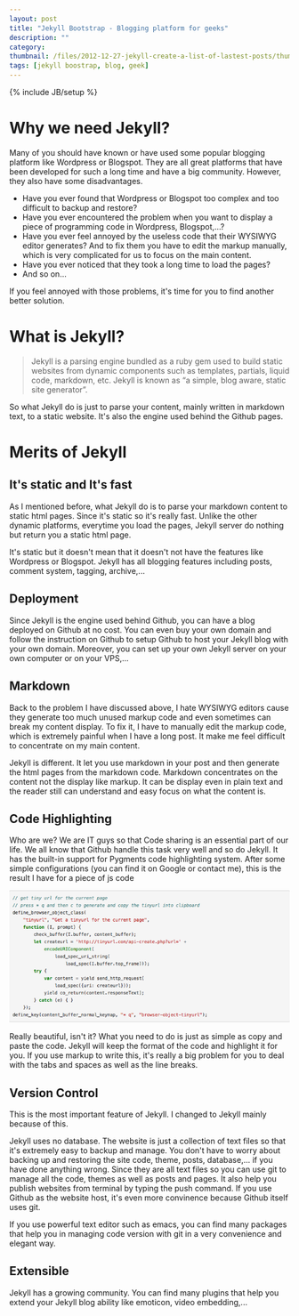```yaml
---
layout: post
title: "Jekyll Bootstrap - Blogging platform for geeks"
description: ""
category: 
thumbnail: /files/2012-12-27-jekyll-create-a-list-of-lastest-posts/thumbnail.png
tags: [jekyll boostrap, blog, geek]
---
```

{% include JB/setup %}

# Why we need Jekyll?

Many of you should have known or have used some popular blogging platform like
Wordpress or Blogspot. They are all great platforms that have been developed for
such a long time and have a big community. However, they also have some
disadvantages.

* Have you ever found that Wordpress or Blogspot too complex and too difficult to
backup and restore?  
* Have you ever encountered the problem when you want to display a piece of
programming code in Wordpress, Blogspot,...?  
* Have you ever feel annoyed by the useless code that their WYSIWYG editor
generates? And to fix them you have to edit the markup manually, which is very
complicated for us to focus on the main content.
* Have you ever noticed that they took a long time to load the pages?
* And so on...

If you feel annoyed with those problems, it's time for you to find another
better solution.

# What is Jekyll?

> Jekyll is a parsing engine bundled as a ruby gem used to build static websites
> from dynamic components such as templates, partials, liquid code, markdown,
> etc. Jekyll is known as “a simple, blog aware, static site generator”.
  
So what Jekyll do is just to parse your content, mainly written in markdown
text, to a static website. It's also the engine used behind the Github pages.

# Merits of Jekyll

## It's static and It's fast

As I mentioned before, what Jekyll do is to parse your markdown content to
static html pages. Since it's static so it's really fast. Unlike the other
dynamic platforms, everytime you load the pages, Jekyll server do nothing but
return you a static html page.  

It's static but it doesn't mean that it doesn't not have the features like
Wordpress or Blogspot. Jekyll has all blogging features including posts, comment
system, tagging, archive,...

## Deployment

Since Jekyll is the engine used behind Github, you can have a blog deployed on
Github at no cost. You can even buy your own domain and follow the instruction
on Github to setup Github to host your Jekyll blog with your own domain.
Moreover, you can set up your own Jekyll server on your own computer or on your
VPS,... 

## Markdown

Back to the problem I have discussed above, I hate WYSIWYG editors cause they
generate too much unused markup code and even sometimes can break my content
display. To fix it, I have to manually edit the markup code, which is extremely
painful when I have a long post. It make me feel difficult to concentrate on my
main content.  

Jekyll is different. It let you use markdown in your post and then generate the
html pages from the markdown code. Markdown concentrates on the content not the
display like markup. It can be display even in plain text and the reader still
can understand and easy focus on what the content is.

## Code Highlighting

Who are we?
We are IT guys so that Code sharing is an essential part of our life. We all
know that Github handle this task very well and so do Jekyll. It has the
built-in support for Pygments code highlighting system. After some simple
configurations (you can find it on Google or contact me), this is the result I
have for a piece of js code

![Js code](/files/2013-01-16-jekyll-bootstrap-blogging-platform-for-geeks/js.png)

Really beautiful, isn't it? What you need to do is just as simple as copy and
paste the code. Jekyll will keep the format of the code and highlight it for
you. If you use markup to write this, it's really a big problem for you to deal
with the tabs and spaces as well as the line breaks.

## Version Control

This is the most important feature of Jekyll. I changed to Jekyll mainly because
of this.

Jekyll uses no database. The website is just a collection of text files so that
it's extremely easy to backup and manage. You don't have to worry about backing
up and restoring the site code, theme, posts, database,... if you have done
anything wrong. Since they are all text files so you can use git to manage all
the code, themes as well as posts and pages. It also help you publish websites
from terminal by typing the push command. If you use Github as the website
host, it's even more convinence because Github itself uses git.  

If you use powerful text editor such as emacs, you can find many packages that
help you in managing code version with git in a very convenience and elegant way.

## Extensible

Jekyll has a growing community. You can find many plugins that help you extend
your Jekyll blog ability like emoticon, video embedding,...
